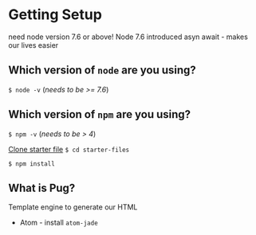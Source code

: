 # Getting Setup
need node version 7.6 or above!
Node 7.6 introduced asyn await - makes our lives easier

## Which version of `node` are you using?
`$ node -v` (_needs to be >= 7.6_)

## Which version of `npm` are you using?
`$ npm -v` (_needs to be > 4_)

[Clone starter file](https://github.com/wesbos/Learn-Node)
`$ cd starter-files`

`$ npm install`

## What is Pug?
Template engine to generate our HTML

* Atom - install `atom-jade`
